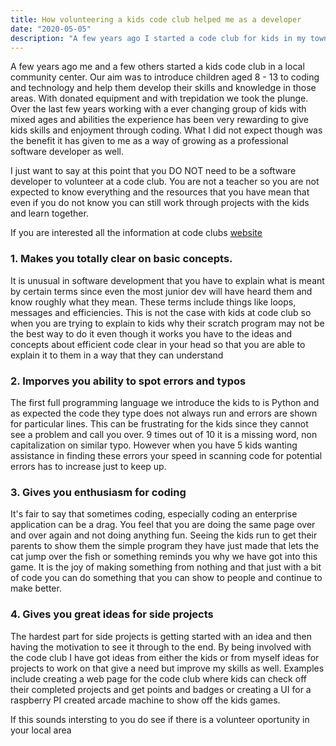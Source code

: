 ```yaml
---
title: How volunteering a kids code club helped me as a developer
date: "2020-05-05"
description: "A few years ago I started a code club for kids in my town.  Teaching kids to code is very rewarding in itself but i have also found that it has benefitted me as a software developer"
---
```


A few years ago me and a few others started a kids code club in a local community center.  Our aim was to introduce children aged 8 - 13 to coding and technology and help them develop their skills and knowledge in those areas.  With donated equipment and with trepidation we took the plunge. Over the last few years working with a ever changing group of kids with mixed ages and abilities the experience has been very rewarding to give kids skills and enjoyment through coding.
What I did not expect though was the benefit it has given to me as a way of growing as a professional software developer as well. 
 
I just want to say at this point that you DO NOT need to be a software developer to volunteer at a code club.  You are not a teacher so you are not expected to know everything and the resources that you have mean that even if you do not know you can still work through projects with the kids and learn together. 
 
If you are interested all the information at code clubs [website](https://codeclub.org/en/get-involved) 

### 1. Makes you totally clear on basic concepts.

It is unusual in software development that you have to explain what is meant by certain terms since even the most junior dev will have heard them and know roughly what they mean.  These terms include things like loops, messages and efficiencies.  This is not the case with kids at code club so when you are trying to explain to kids why their scratch program may not be the best way to do it even though it works you have to the ideas and concepts about efficient code clear in your head so that you are able to explain it to them in a way that they can understand


### 2. Imporves you ability to spot errors and typos

The first full programming language we introduce the kids to is Python and as expected the code they type does not always run and errors are shown for particular lines.  This can be frustrating for the kids since they cannot see a problem and call you over.  9 times out of 10 it is a missing word, non capitalization on similar typo.  However when you have 5 kids wanting assistance in finding these errors your speed in scanning code for potential errors has to increase just to keep up.

### 3. Gives you enthusiasm for coding 

It's fair to say that sometimes coding, especially coding an enterprise application can be a drag.  You feel that you are doing the same page over and over again and not doing anything fun.  Seeing the kids run to get their parents to show them the simple program they have just made that lets the cat jump over the fish or something reminds you why we have got into this game.  It is the joy of making something from nothing and that just with a bit of code you can do something that you can show to people and continue to make better. 

### 4.  Gives you great ideas for side projects

The hardest part for side projects is getting started with an idea and then having the motivation to see it through to the end.  By being involved with the code club I have got ideas from either the kids or from myself ideas for projects to work on that give a need but improve my skills as well.  Examples include creating a web page for the code club where kids can check off their completed projects and get points and badges or creating a UI for a raspberry PI created arcade machine to show off the kids games. 


If this sounds intersting to you do see if there is a volunteer oportunity in your local area